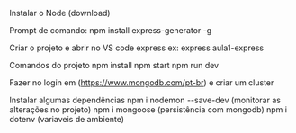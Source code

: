 Instalar o Node (download)

Prompt de comando:
 npm install express-generator -g

Criar o projeto e abrir no VS code
  express <nome-do-projeto>
 ex: express aula1-express

Comandos do projeto 
 npm install
 npm start
 npm run dev  

Fazer no login em (https://www.mongodb.com/pt-br) e criar um cluster


Instalar algumas dependências
 npm i nodemon --save-dev   (monitorar as alterações no projeto)
 npm i mongoose    (persistência com mongodb)
 npm i dotenv      (variaveis de ambiente)
